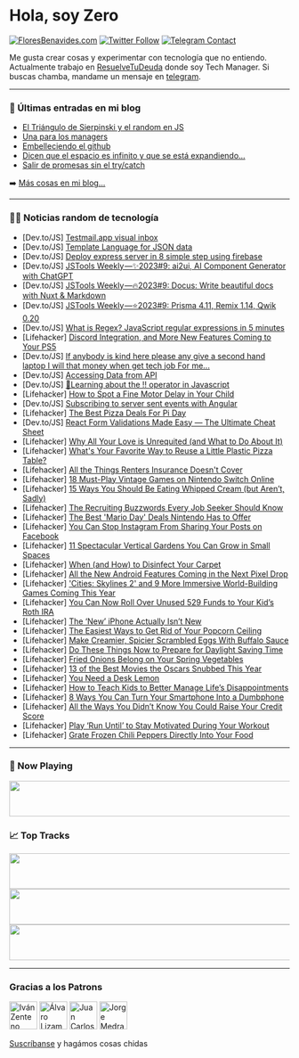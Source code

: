 # Hola, soy Zero

[![FloresBenavides.com](https://img.shields.io/website?down_message=oops&label=MiBlog&style=for-the-badge&up_message=online&url=https%3A%2F%2Ffloresbenavides.com)](https://floresbenavides.com) [![Twitter Follow](https://img.shields.io/twitter/follow/ZeroDragon?color=%231DA1F2&label=Follow&logo=twitter&logoColor=ffffff&style=for-the-badge)](https://twitter.com/zerodragon) [![Telegram Contact](https://img.shields.io/badge/escr%C3%ADbeme-ZeroDragon-%2326A5E4?style=for-the-badge&logo=telegram)](https://t.me/zerodragon)

Me gusta crear cosas y experimentar con tecnología que no entiendo.
Actualmente trabajo en [ResuelveTuDeuda](http://github.com/resuelve) donde soy Tech Manager.
Si buscas chamba, mandame un mensaje en [telegram](https://t.me/zerodragon).

---

### 📕 Últimas entradas en mi blog
<!-- BLOG-POST-LIST:START -->
- [El Triángulo de Sierpinski y el random en JS](https://floresbenavides.com/el-triangulo-de-sierpinski-y-el-random-en-js/)
- [Una para los managers](https://floresbenavides.com/una-para-los-managers/)
- [Embelleciendo el github](https://floresbenavides.com/embelleciendo-el-github/)
- [Dicen que el espacio es infinito y que se está expandiendo…](https://floresbenavides.com/dicen-que-el-espacio-es-infinito-y-que-se-esta-expandiendo/)
- [Salir de promesas sin el try/catch](https://floresbenavides.com/salir-de-promesas-sin-el-try-catch/)
<!-- BLOG-POST-LIST:END -->

➡️ [Más cosas en mi blog...](https://floresbenavides.com)

---

### 👨‍💻 Noticias random de tecnología
<!-- TECH-POSTS:START -->
- [Dev.to/JS] [Testmail.app visual inbox](https://dev.to/annisearif/testmailapp-visual-inbox-for-testmailapp-open-source-temp-mail-unlimited-temporary-mail-temp-mail-test-mail-33f7)
- [Dev.to/JS] [Template Language for JSON data](https://dev.to/koladilip/template-language-for-json-data-4g6n)
- [Dev.to/JS] [Deploy express server in 8 simple step using firebase](https://dev.to/iamazeez/deploy-express-server-in-8-simple-step-using-firebase-37l5)
- [Dev.to/JS] [JSTools Weekly —✨2023#9: ai2ui, AI Component Generator with ChatGPT](https://dev.to/jstoolsweekly/jstools-weekly-20239-ai2ui-ai-component-generator-with-chatgpt-33gj)
- [Dev.to/JS] [JSTools Weekly —🔥2023#9: Docus: Write beautiful docs with Nuxt &amp; Markdown](https://dev.to/jstoolsweekly/jstools-weekly-20239-docus-write-beautiful-docs-with-nuxt-markdown-3m24)
- [Dev.to/JS] [JSTools Weekly —⭐2023#9: Prisma 4.11, Remix 1.14, Qwik 0.20](https://dev.to/jstoolsweekly/jstools-weekly-20239-prisma-411-remix-114-qwik-020-54ep)
- [Dev.to/JS] [What is Regex? JavaScript regular expressions in 5 minutes](https://dev.to/educative/what-is-regex-javascript-regular-expressions-in-5-minutes-2b8o)
- [Lifehacker] [Discord Integration, and More New Features Coming to Your PS5](https://lifehacker.com/discord-integration-and-more-new-features-coming-to-yo-1850202421)
- [Dev.to/JS] [If anybody is kind here please any give a second hand laptop I will that money when get tech job For me...](https://dev.to/annaparthicode/if-anybody-is-kind-here-please-any-give-a-second-hand-laptop-i-will-that-money-when-get-tech-job-for-me-2fnb)
- [Dev.to/JS] [Accessing Data from API](https://dev.to/oluwatrillions/accessing-data-from-api-12mi)
- [Dev.to/JS] [🚀Learning about the !! operator in Javascript](https://dev.to/ypdev19/learning-about-the-operator-in-javascript-2c0o)
- [Lifehacker] [How to Spot a Fine Motor Delay in Your Child](https://lifehacker.com/how-to-spot-a-fine-motor-delay-in-your-child-1850200747)
- [Dev.to/JS] [Subscribing to server sent events with Angular](https://dev.to/icolomina/subscribing-to-server-sent-events-with-angular-ee8)
- [Lifehacker] [The Best Pizza Deals For Pi Day](https://lifehacker.com/the-best-pizza-deals-for-pi-day-1850200301)
- [Dev.to/JS] [React Form Validations Made Easy — The Ultimate Cheat Sheet](https://dev.to/nitinfab/react-form-validations-made-easy-the-ultimate-cheat-sheet-1f33)
- [Lifehacker] [Why All Your Love is Unrequited &lpar;and What to Do About It&rpar;](https://lifehacker.com/why-all-your-love-is-unrequited-and-what-to-do-about-i-1850199210)
- [Lifehacker] [What&#39;s Your Favorite Way to Reuse a Little Plastic Pizza Table?](https://lifehacker.com/whats-your-favorite-way-to-reuse-a-little-plastic-pizza-1850199512)
- [Lifehacker] [All the Things Renters Insurance Doesn&#39;t Cover](https://lifehacker.com/all-the-things-renters-insurance-doesnt-cover-1850198661)
- [Lifehacker] [18 Must-Play Vintage Games on Nintendo Switch Online](https://lifehacker.com/18-must-play-vintage-games-on-nintendo-switch-online-1850125303)
- [Lifehacker] [15 Ways You Should Be Eating Whipped Cream &lpar;but Aren’t, Sadly&rpar;](https://lifehacker.com/15-ways-you-should-be-eating-whipped-cream-but-aren-t-1850195209)
- [Lifehacker] [The Recruiting Buzzwords Every Job Seeker Should Know](https://lifehacker.com/the-recruiting-buzzwords-every-job-seeker-should-know-1850193599)
- [Lifehacker] [The Best &#39;Mario Day&#39; Deals Nintendo Has to Offer](https://lifehacker.com/the-best-mario-day-deals-nintendo-has-to-offer-1850199311)
- [Lifehacker] [You Can Stop Instagram From Sharing Your Posts on Facebook](https://lifehacker.com/you-can-stop-instagram-from-sharing-your-posts-on-faceb-1850199241)
- [Lifehacker] [11 Spectacular Vertical Gardens You Can Grow in Small Spaces](https://lifehacker.com/11-spectacular-vertical-gardens-you-can-grow-in-small-s-1850197734)
- [Lifehacker] [When &lpar;and How&rpar; to Disinfect Your Carpet](https://lifehacker.com/when-and-how-to-disinfect-your-carpet-1850197247)
- [Lifehacker] [All the New Android Features Coming in the Next Pixel Drop](https://lifehacker.com/all-the-new-android-features-coming-in-the-next-pixel-d-1850197626)
- [Lifehacker] [&#39;Cities: Skylines 2&#39; and 9 More Immersive World-Building Games Coming This Year](https://lifehacker.com/cities-skylines-2-and-9-more-immersive-world-building-1850197796)
- [Lifehacker] [You Can Now Roll Over Unused 529 Funds to Your Kid’s Roth IRA](https://lifehacker.com/you-can-now-roll-over-unused-529-funds-to-your-kid-s-ro-1850196919)
- [Lifehacker] [The ‘New’ iPhone Actually Isn’t New](https://lifehacker.com/the-new-iphone-actually-isn-t-new-1850196882)
- [Lifehacker] [The Easiest Ways to Get Rid of Your Popcorn Ceiling](https://lifehacker.com/the-easiest-ways-to-get-rid-of-your-popcorn-ceiling-1850195900)
- [Lifehacker] [Make Creamier, Spicier Scrambled Eggs With Buffalo Sauce](https://lifehacker.com/make-creamier-spicier-scrambled-eggs-with-buffalo-sauc-1850194283)
- [Lifehacker] [Do These Things Now to Prepare for Daylight Saving Time](https://lifehacker.com/do-these-things-now-to-prepare-for-daylight-saving-time-1850194365)
- [Lifehacker] [Fried Onions Belong on Your Spring Vegetables](https://lifehacker.com/fried-onions-belong-on-your-spring-vegetables-1850193639)
- [Lifehacker] [13 of the Best Movies the Oscars Snubbed This Year](https://lifehacker.com/13-of-the-best-movies-the-oscars-snubbed-this-year-1850190594)
- [Lifehacker] [You Need a Desk Lemon](https://lifehacker.com/you-need-a-desk-lemon-1850193451)
- [Lifehacker] [How to Teach Kids to Better Manage Life’s Disappointments](https://lifehacker.com/how-to-teach-kids-to-better-manage-life-s-disappointmen-1850193102)
- [Lifehacker] [8 Ways You Can Turn Your Smartphone Into a Dumbphone](https://lifehacker.com/8-ways-you-can-turn-your-smartphone-into-a-dumbphone-1850192492)
- [Lifehacker] [All the Ways You Didn’t Know You Could Raise Your Credit Score](https://lifehacker.com/all-the-ways-you-didn-t-know-you-could-raise-your-credi-1850192800)
- [Lifehacker] [Play ‘Run Until’ to Stay Motivated During Your Workout](https://lifehacker.com/play-run-until-to-stay-motivated-during-your-workout-1850192880)
- [Lifehacker] [Grate Frozen Chili Peppers Directly Into Your Food](https://lifehacker.com/grate-frozen-chili-peppers-directly-into-your-food-1850192795)<!-- TECH-POSTS:END -->

---

### 🎵 Now Playing
<a href="https://spotify-now-playing-dun.vercel.app/now-playing?open"><img src="https://spotify-now-playing-dun.vercel.app/now-playing" width="540" height="64"></a>

### 📈 Top Tracks
<a href="https://spotify-now-playing-dun.vercel.app/top-tracks?i=1&open"><img src="https://spotify-now-playing-dun.vercel.app/top-tracks?i=1" width="540" height="64"></a>
<a href="https://spotify-now-playing-dun.vercel.app/top-tracks?i=2&open"><img src="https://spotify-now-playing-dun.vercel.app/top-tracks?i=2" width="540" height="64"></a>
<a href="https://spotify-now-playing-dun.vercel.app/top-tracks?i=3&open"><img src="https://spotify-now-playing-dun.vercel.app/top-tracks?i=3" width="540" height="64"></a>

---

### Gracias a los Patrons
[<img src="https://avatars.githubusercontent.com/u/243380?v=4" alt="Iván Zenteno" width="50px">](https://github.com/k001) [<img src="https://avatars.githubusercontent.com/u/19955639?v=4" alt="Álvaro Lizama" width="50px">](https://github.com/alvarolizama) [<img src="https://avatars.githubusercontent.com/u/2718753?v=4" alt="Juan Carlos Ruiz" width="50px">](https://github.com/JuanCrg90) [<img src="https://avatars.githubusercontent.com/u/37025?v=4" alt="Jorge Medrano" width="50px">](https://github.com/h1pp1e) 

[Suscríbanse](https://www.patreon.com/zerodragon) y hagámos cosas chidas
